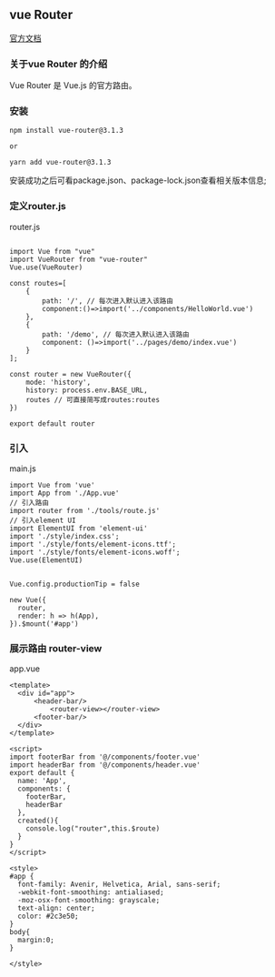 ## vue Router 

[官方文档](https://router.vuejs.org/zh/) 

### 关于vue Router 的介绍 

Vue Router 是 Vue.js 的官方路由。 

### 安装 

``` 
npm install vue-router@3.1.3

or

yarn add vue-router@3.1.3
``` 
安装成功之后可看package.json、package-lock.json查看相关版本信息; 


### 定义router.js 

router.js 

``` 

import Vue from "vue"
import VueRouter from "vue-router"
Vue.use(VueRouter)

const routes=[
    {  
        path: '/', // 每次进入默认进入该路由
        component:()=>import('../components/HelloWorld.vue')
    },
    {  
        path: '/demo', // 每次进入默认进入该路由
        component: ()=>import('../pages/demo/index.vue')
    }
];

const router = new VueRouter({
    mode: 'history',
    history: process.env.BASE_URL,
    routes // 可直接简写成routes:routes
})

export default router
``` 

### 引入 

main.js 

``` 
import Vue from 'vue'
import App from './App.vue'
// 引入路由
import router from './tools/route.js'
// 引入element UI
import ElementUI from 'element-ui'
import './style/index.css';
import './style/fonts/element-icons.ttf';
import './style/fonts/element-icons.woff';
Vue.use(ElementUI)


Vue.config.productionTip = false

new Vue({
  router,
  render: h => h(App),
}).$mount('#app')
``` 

### 展示路由 router-view 

app.vue 

``` 
<template>
  <div id="app">
      <header-bar/>
          <router-view></router-view>
      <footer-bar/>
  </div>
</template>

<script>
import footerBar from '@/components/footer.vue'
import headerBar from '@/components/header.vue'
export default {
  name: 'App',
  components: {
    footerBar,
    headerBar
  },
  created(){
    console.log("router",this.$route)
  }
}
</script>

<style>
#app {
  font-family: Avenir, Helvetica, Arial, sans-serif;
  -webkit-font-smoothing: antialiased;
  -moz-osx-font-smoothing: grayscale;
  text-align: center;
  color: #2c3e50;
}
body{
  margin:0;
}

</style>
``` 




